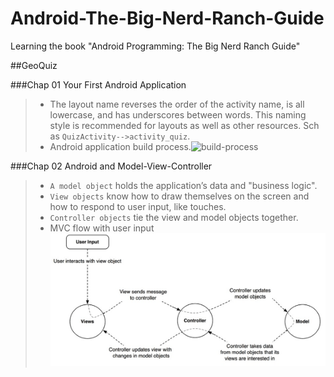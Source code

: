 Android-The-Big-Nerd-Ranch-Guide
================================

Learning the book "Android Programming: The Big Nerd Ranch Guide"

##GeoQuiz

###Chap 01 Your First Android Application

> * The layout name reverses the order of the activity name, is all lowercase, and has underscores between words.
 This naming style is recommended for layouts as well as other resources. Sch as `QuizActivity-->activity_quiz`.
> * Android application build process.![build-process](http://developer.android.com/images/build.png)

###Chap 02 Android and Model-View-Controller

> * `A model object` holds the application’s data and "business logic".
> * `View objects` know how to draw themselves on the screen and how to respond to user input, like touches.
> * `Controller objects` tie the view and model objects together.
> * MVC flow with user input![mvc](https://github.com/acprimer/Android-The-Big-Nerd-Ranch-Guide/blob/master/pic/mvc.png)